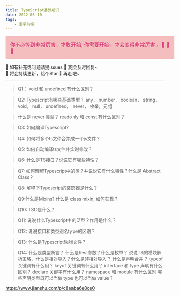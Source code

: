 ```yaml
---
title: TypeScript基础知识
date: 2022-06-10
tags: 
	- 重学前端
---
```


<div style="width: 100%; font-size: 16px; color:#d4226a;  background: #f5bebe;  padding: 15px; border-radius: 4px; ">
你不必等到非常厉害，才敢开始;    你需要开始，才会变得非常厉害 。🤔️ 🤔️ 🤔️
</div>

🎈 如有补充或问题请提issues 🎏  我会及时回复~ <br />
🎈 将会持续更新，给个Star 🌟 再走吧~ 

***

> Q1： void 和 undefined 有什么区别？

> Q2: Typescript有哪些基础类型？
any， number， boolean， string， void， null， undefined， never， 枚举，元组

> 什么是 never 类型？
> readonly 和 const 有什么区别？

> Q3: 如何编译Typescript?


> Q4: 如何将多个ts文件合并成一个js文件？

> Q5: 如何自动编译ts文件并实时修改？

> Q6: 什么是TS接口？说说它有哪些特性？

> Q7: 如何理解Typescript中的类？并说说它有什么特性？什么是 Abstract Class？

> Q8: 解释下Typescript的装饰器是什么？

> Q9:什么是Mixins? 什么是 class mixin, 如何实现？

> Q10: TSD是什么？

> Q11: 说说什么Typescript中的泛型？作用是什么？

> Q12: 说说接口和类型别名type的区别？

> Q13: 什么是Typescript映射文件？

> Q14: 什么是类型断言？ 什么是Rest参数？什么是枚举？
> 说说TS的模块解析策略，什么是相对导入？什么是非相对导入？
> 什么是声明合并？
> typeof 关键词有什么用？
> keyof 关键词有什么用？
> interface 和 type 声明有什么区别？
> declare 关键字有什么用？
> namespace 和 module 有什么区别
> 哪些声明类型既可以当做 type 也可以当做 value？





https://www.jianshu.com/p/c8aaba6e8ce0